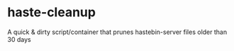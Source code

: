 # haste-cleanup
A quick &amp; dirty script/container that prunes hastebin-server files older than 30 days
